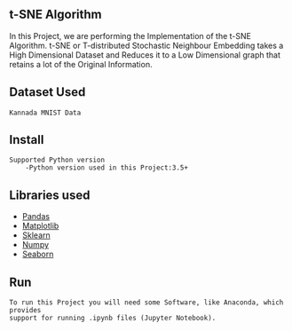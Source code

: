 ## t-SNE Algorithm

In this Project, we are performing the Implementation of the t-SNE Algorithm.
t-SNE or T-distributed Stochastic Neighbour Embedding takes a High Dimensional Dataset and Reduces it to a Low Dimensional graph that retains a lot of the Original Information.


Dataset Used
-------------------------------
    Kannada MNIST Data

Install
-------------------------------
    Supported Python version
        -Python version used in this Project:3.5+

Libraries used
------------------------------
 * [Pandas](https://pandas.pydata.org/)
 * [Matplotlib](https://matplotlib.org/)
 * [Sklearn](https://scikit-learn.org/stable/)
 * [Numpy](https://numpy.org/)
 * [Seaborn](https://seaborn.pydata.org/)


Run
------------------------------
    To run this Project you will need some Software, like Anaconda, which provides
    support for running .ipynb files (Jupyter Notebook).